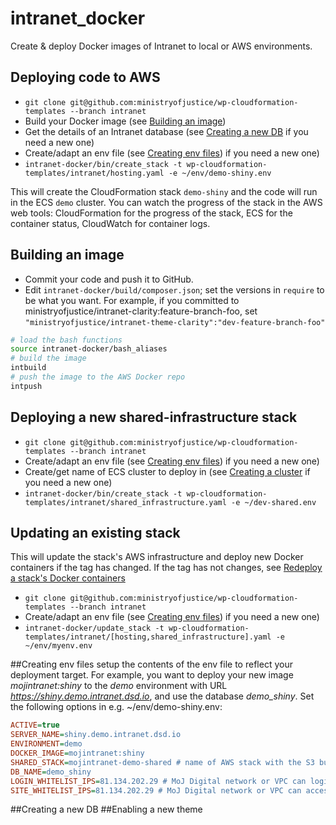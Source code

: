 # intranet_docker
Create & deploy Docker images of Intranet to local or AWS environments.


## Deploying code to AWS <a name="deploying_code_to_aws"></a>

- `git clone git@github.com:ministryofjustice/wp-cloudformation-templates --branch intranet`
- Build your Docker image (see [Building an image](#building_an_image))
- Get the details of an Intranet database (see [Creating a new DB](#creating_a_new_db) if you need a new one)
- Create/adapt an env file (see [Creating env files](#creating_env_files)) if you need a new one)
- `intranet-docker/bin/create_stack -t wp-cloudformation-templates/intranet/hosting.yaml -e ~/env/demo-shiny.env`

This will create the CloudFormation stack `demo-shiny` and the code will run in the ECS `demo` cluster. You can watch the progress of the stack in the AWS web tools: CloudFormation for the progress of the stack, ECS for the container status, CloudWatch for container logs.


## Building an image <a name="building_an_image"></a>

- Commit your code and push it to GitHub.
- Edit `intranet-docker/build/composer.json`; set the versions in `require` to be what you want. For example, if you committed to ministryofjustice/intranet-clarity:feature-branch-foo, set `"ministryofjustice/intranet-theme-clarity":"dev-feature-branch-foo"`

```bash
# load the bash functions
source intranet-docker/bash_aliases
# build the image
intbuild
# push the image to the AWS Docker repo
intpush
```

## Deploying a new shared-infrastructure stack <a name="deploying_a_new_shared_infrastructure_stack"></a>
- `git clone git@github.com:ministryofjustice/wp-cloudformation-templates --branch intranet`
- Create/adapt an env file (see [Creating env files](#creating_env_files)) if you need a new one)
- Create/get name of ECS cluster to deploy in (see [Creating a cluster](http://docs.aws.amazon.com/AmazonECS/latest/developerguide/create_cluster.html) if you need a new one)
- `intranet-docker/bin/create_stack -t wp-cloudformation-templates/intranet/shared_infrastructure.yaml -e ~/dev-shared.env`


## Updating an existing stack <a name="updating_an_existing_stack"></a>
This will update the stack's AWS infrastructure and deploy new Docker containers if the tag has changed. If the tag has not changes, see [Redeploy a stack's Docker containers](#redeploy_a_stacks_docker_containers) 
- `git clone git@github.com:ministryofjustice/wp-cloudformation-templates --branch intranet`
- Create/adapt an env file (see [Creating env files](#creating_env_files)) if you need a new one)
- `intranet-docker/update_stack -t wp-cloudformation-templates/intranet/[hosting,shared_infrastructure].yaml -e ~/env/myenv.env`
 
##Creating env files  <a name="creating_env_files"></a>
setup the contents of the env file to reflect your deployment target. For example, you want to deploy your new image *mojintranet:shiny* to the *demo* environment with URL *https://shiny.demo.intranet.dsd.io*, and use the database *demo_shiny*. Set the following options in e.g. ~/env/demo-shiny.env:
```INI
ACTIVE=true
SERVER_NAME=shiny.demo.intranet.dsd.io
ENVIRONMENT=demo
DOCKER_IMAGE=mojintranet:shiny
SHARED_STACK=mojintranet-demo-shared # name of AWS stack with the S3 bucket & other shared facilities
DB_NAME=demo_shiny
LOGIN_WHITELIST_IPS=81.134.202.29 # MoJ Digital network or VPC can login as admin
SITE_WHITELIST_IPS=81.134.202.29 # MoJ Digital network or VPC can access site
```
##Creating a new DB <a name="creating_a_new_db"></a>
##Enabling a new theme <a name="enabling_a_new_theme"></a>

